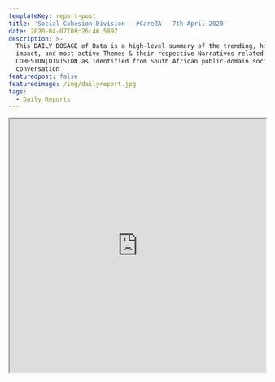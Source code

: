 ```yaml
---
templateKey: report-post
title: 'Social Cohesion|Division - #CareZA - 7th April 2020'
date: 2020-04-07T09:26:46.589Z
description: >-
  This DAILY DOSAGE of Data is a high-level summary of the trending, highest
  impact, and most active Themes & their respective Narratives related to SOCIAL
  COHESION|DIVISION as identified from South African public-domain social media
  conversation
featuredpost: false
featuredimage: /img/dailyreport.jpg
tags:
  - Daily Reports
---
```

<iframe src="https://drive.google.com/file/d/119r2Vt7lIOJ4_OZ7aBeYWsmFTP7kXv8R/preview" width="100%" height="500"></iframe>